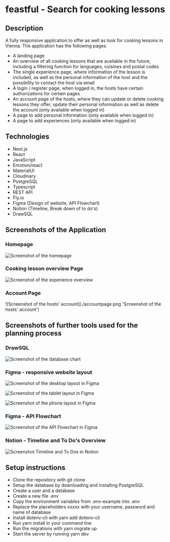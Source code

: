# feastful - Search for cooking lessons

## Description

A fully responsive application to offer as well as look for cooking lessons in Vienna. The application has the following pages.

- A landing page
- An overview of all cooking lessons that are available in the future, including a filtering function for languages, cuisines and postal codes
- The single experience page, where information of the lesson is included, as well as the personal information of the host and the possibility to contact the host via email
- A login / register page, when logged in, the hosts have certain authorizations for certain pages
- An account page of the hosts, where they can update or delete cooking lessons they offer, update their personal information as well as delete the account (only available when logged in)
- A page to add personal information (only available when logged in)
- A page to add experiences (only available when logged in)

## Technologies

- Next.js
- React
- JavaScript
- Emotion/react
- MaterialUI
- Cloudinary
- PostgreSQL
- Typescript
- REST API
- Fly.io
- Figma (Design of website, API Flowchart)
- Notion (Timeline, Break down of to do's)
- DrawSQL

## Screenshots of the Application

### Homepage

![Screenshot of the homepage](./landingpage.png 'Screenshot of the homepage')

### Cooking lesson overview Page

![Screenshot of the experience overview](./experiencepage.png 'Screenshot of the experience overview')

### Account Page

![Screenshot of the hosts' account](./accountpage.png 'Screenshot of the hosts' account')

## Screenshots of further tools used for the planning process

### DrawSQL

![Screenshot of the database chart](./DrawSQL_Chart.png 'Screenshot of the database chart')

### Figma - responsive website layout

![Screenshot of the desktop layout in Figma](./figma_desktop.png 'Screenshot of the desktop layout in Figma')

![Screenshot of the tablet layout in Figma](./figma_tablet.png 'Screenshot of the tablet layout in Figma')

![Screenshot of the phone layout in Figma](./figma_phone.png 'Screenshot of the phone layout in Figma')

### Figma - API Flowchart

![Screenshot of the API Flowchart in Figma](./API_Chart.png 'Screenshot of the API Flowchart in Figma')

### Notion - Timeline and To Do's Overview

![Screenshot Timeline and To Dos in Notion](./notion.png 'Screenshot Timeline and To Dos in Notion')

## Setup instructions

- Clone the repository with git clone <repo>
- Setup the database by downloading and installing PostgreSQL
- Create a user and a database
- Create a new file .env
- Copy the environment variables from .env-example into .env
- Replace the placeholders xxxxx with your username, password and name of database
- Install dotenv-cli with yarn add dotenv-cli
- Run yarn install in your command line
- Run the migrations with yarn migrate up
- Start the server by running yarn dev
